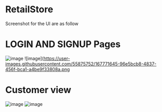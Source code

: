 # RetailStore
 
Screenshot for the UI are as follow

# LOGIN AND SIGNUP Pages
![image](https://user-images.githubusercontent.com/55875752/167771566-9b9a2843-98bc-4780-ae31-0ad61f21023e.png)
![image](https://user-images.githubusercontent.com/55875752/167771645-96e5bcb8-4837-456f-bca1-a4be9f33808a.png

# Customer view
![image](https://user-images.githubusercontent.com/55875752/167771966-6e171e15-af71-45f7-8515-b5e1302e5e97.png)
![image](https://user-images.githubusercontent.com/55875752/167772099-48fbb2d2-64a0-442f-b78c-5337ec457738.png)

